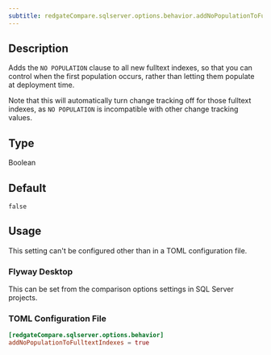 ```yaml
---
subtitle: redgateCompare.sqlserver.options.behavior.addNoPopulationToFulltextIndexes
---
```


## Description

Adds the `NO POPULATION` clause to all new fulltext indexes, so that you can control when the first population occurs, rather than letting them populate at deployment time.

Note that this will automatically turn change tracking off for those fulltext indexes, as `NO POPULATION` is incompatible with other change tracking values.

## Type

Boolean

## Default

`false`

## Usage

This setting can't be configured other than in a TOML configuration file.

### Flyway Desktop

This can be set from the comparison options settings in SQL Server projects.

### TOML Configuration File

```toml
[redgateCompare.sqlserver.options.behavior]
addNoPopulationToFulltextIndexes = true
```
